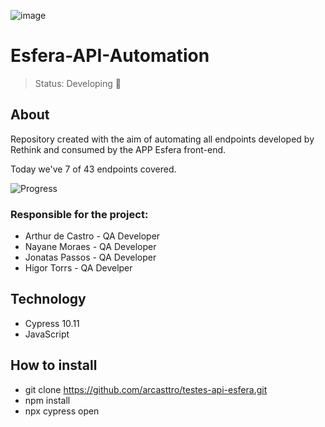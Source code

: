![image](https://www.esfera.com.vc/file/general/logotipo_esfera.svg)

<h1>Esfera-API-Automation</h1>

> Status: Developing 🚧

## About
Repository created with the aim of automating all endpoints developed by Rethink and consumed by the APP Esfera front-end.

Today we've 7 of 43 endpoints covered.

![Progress](https://progress-bar.dev/17/?title=Progress)


### Responsible for the project:
- Arthur de Castro - QA Developer 
- Nayane Moraes - QA Developer 
- Jonatas Passos - QA Developer
- Higor Torrs - QA Develper

## Technology
* Cypress 10.11
* JavaScript

## How to install
- git clone https://github.com/arcasttro/testes-api-esfera.git
- npm install
- npx cypress open
<!-- 
## API Documentation

- link do git swagger -->



